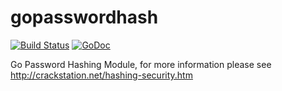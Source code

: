 gopasswordhash
==============

[![Build Status](https://travis-ci.org/basvanbeek/gopasswordhash.svg?branch=master)](https://travis-ci.org/basvanbeek/gopasswordhash)
[![GoDoc](https://godoc.org/github.com/basvanbeek/gopasswordhash?status.svg)](https://godoc.org/github.com/basvanbeek/gopasswordhash)

Go Password Hashing Module, for more information please see http://crackstation.net/hashing-security.htm
